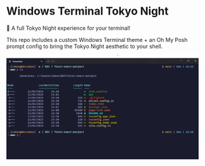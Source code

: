 # Windows Terminal Tokyo Night

🌙 A full Tokyo Night experience for your terminal!

This repo includes a custom Windows Terminal theme + an Oh My Posh prompt config to bring the Tokyo Night aesthetic to your shell.

![Preview](.github/assets/terminal-preview.png)

